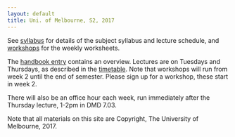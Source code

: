 ```yaml
---
layout: default
title: Uni. of Melbourne, S2, 2017
---
```

See [syllabus](syllabus) for details of the subject syllabus and lecture schedule, 
and [workshops](workshops) for the weekly worksheets.

The [handbook entry](https://handbook.unimelb.edu.au/2017/subjects/comp90051) contains an overview.
Lectures are on Tuesdays and Thursdays, as described in the [timetable](https://sws.unimelb.edu.au/2017/Reports/List.aspx?objects=COMP90051&weeks=1-52&days=1-7&periods=1-56&template=module_by_group_list). Note that workshops will run from week 2 until the end of semester. 
Please sign up for a workshop, these start in week 2.

There will also be an office hour each week, run immediately after the Thursday lecture, 1-2pm in DMD 7.03.

Note that all materials on this site are Copyright, The University of Melbourne, 2017.
